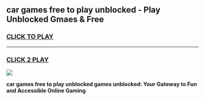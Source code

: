
## car games free to play unblocked - Play Unblocked Gmaes & Free
<h3>
<a href="https://news.freeplayer.one?title=car_games_free_to_play_unblocked&ref=16F">CLICK TO PLAY</a></h3>
<hr>

<h3>
<a href="https://news.freeplayer.one?title=car_games_free_to_play_unblocked&ref=16F">CLICK 2 PLAY</a>
  
</h3>

<a href="https://news.freeplayer.one?title=car_games_free_to_play_unblocked&ref=16F/"><img src="https://clearcache.store/games.png"></a>


**car games free to play unblocked games unblocked: Your Gateway to Fun and Accessible Online Gaming**
